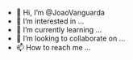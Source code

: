- 👋 Hi, I’m @JoaoVanguarda
- 👀 I’m interested in ...
- 🌱 I’m currently learning ...
- 💞️ I’m looking to collaborate on ...
- 📫 How to reach me ...

<!---
JoaoVanguarda/JoaoVanguarda is a ✨ special ✨ repository because its `README.md` (this file) appears on your GitHub profile.
You can click the Preview link to take a look at your changes.
--->
